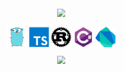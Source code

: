 <div align="center"><br>
    <a href="https://github.com/Francesco99975">
        <img height="180em" src="https://github-readme-stats.vercel.app/api/top-langs/?username=Francesco99975&layout=compact&langs_count=8&theme=github_dark&include_all_commits=true&count_private=true"/>
    </a>
</div>


<div style="display: inline_block" align="center"><br>
    <img align="center" height="40" width="40" src="https://raw.githubusercontent.com/devicons/devicon/master/icons/go/go-original.svg">
    <img align="center" height="40" width="40" src="https://raw.githubusercontent.com/devicons/devicon/master/icons/typescript/typescript-original.svg">  
    <img align="center" height="40" width="40" src="https://raw.githubusercontent.com/devicons/devicon/master/icons/rust/rust-plain.svg">  
    <img align="center" height="40" width="40" src="https://raw.githubusercontent.com/devicons/devicon/master/icons/csharp/csharp-original.svg">  
    <img align="center" height="40" width="40" src="https://raw.githubusercontent.com/devicons/devicon/master/icons/dart/dart-original.svg">
</div>

<div align="center"><br>
    <a href="https://francescobarranca.dev">
        <img height="180em" src="https://francescobarranca.dev/_nuxt/logo.45d04b0b.webp"/>
    </a>
</div>
